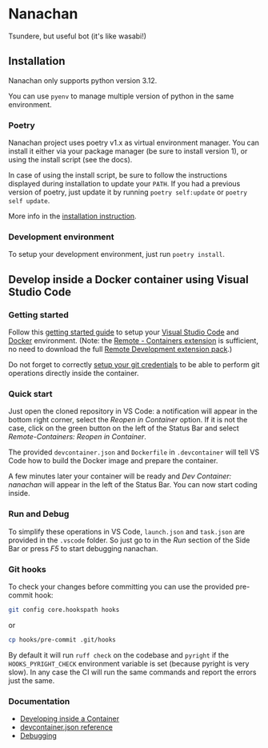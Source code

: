 # Nanachan

Tsundere, but useful bot (it's like wasabi!)

## Installation

Nanachan only supports python version 3.12.

You can use `pyenv` to manage multiple version of python in the same environment.

### Poetry

Nanachan project uses poetry v1.x as virtual environment manager.
You can install it either via your package manager (be sure to install version 1), or using the install script
(see the docs).

In case of using the install script, be sure to follow the instructions displayed during installation to
update your `PATH`.
If you had a previous version of poetry, just update it by running `poetry self:update` or `poetry self update`.

More info in the [installation instruction](https://poetry.eustace.io/docs/).

### Development environment

To setup your development environment, just run `poetry install`.

## Develop inside a Docker container using Visual Studio Code

### Getting started

Follow this [getting started guide](https://code.visualstudio.com/docs/remote/containers#_getting-started) to setup your [Visual Studio Code](https://code.visualstudio.com) and [Docker](https://www.docker.com/get-started) environment.
(Note: the [Remote - Containers extension](https://marketplace.visualstudio.com/items?itemName=ms-vscode-remote.remote-containers) is sufficient, no need to download the full [Remote Development extension pack](https://marketplace.visualstudio.com/items?itemName=ms-vscode-remote.vscode-remote-extensionpack).)

Do not forget to correctly [setup your git credentials](https://code.visualstudio.com/docs/remote/containers#_sharing-git-credentials-with-your-container) to be able to perform git operations directly inside the container.

### Quick start

Just open the cloned repository in VS Code: a notification will appear in the bottom right corner, select the _Reopen in Container_ option.
If it is not the case, click on the green button on the left of the Status Bar and select _Remote-Containers: Reopen in Container_.

The provided `devcontainer.json` and `Dockerfile` in `.devcontainer` will tell VS Code how to build the Docker image and prepare the container.

A few minutes later your container will be ready and _Dev Container: nanachan_ will appear in the left of the Status Bar. You can now start coding inside.

### Run and Debug

To simplify these operations in VS Code, `launch.json` and `task.json` are provided in the `.vscode` folder.
So just go to in the _Run_ section of the Side Bar or press _F5_ to start debugging nanachan.

### Git hooks

To check your changes before committing you can use the provided pre-commit hook:

```sh
git config core.hookspath hooks
```
or
```sh
cp hooks/pre-commit .git/hooks
```

By default it will run `ruff check` on the codebase and `pyright` if the
`HOOKS_PYRIGHT_CHECK` environment variable is set (because pyright is very
slow).
In any case the CI will run the same commands and report the errors just the same.

### Documentation

- [Developing inside a Container](https://code.visualstudio.com/docs/remote/containers)
- [devcontainer.json reference](https://code.visualstudio.com/docs/remote/devcontainerjson-reference)
- [Debugging](https://code.visualstudio.com/docs/editor/debugging)
